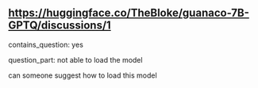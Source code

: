 ## https://huggingface.co/TheBloke/guanaco-7B-GPTQ/discussions/1

contains_question: yes

question_part: not able to load the model

can someone suggest how to load this model